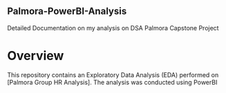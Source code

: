 ## Palmora-PowerBI-Analysis
Detailed Documentation on my analysis on DSA Palmora Capstone Project
# Overview
This repository contains an Exploratory Data Analysis (EDA) performed on [Palmora Group HR Analysis]. The analysis was conducted using PowerBI

